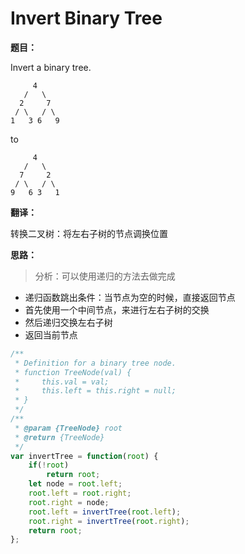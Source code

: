 # Invert Binary Tree

**题目：**



Invert a binary tree.

```
     4
   /   \
  2     7
 / \   / \
1   3 6   9
```

to

```
     4
   /   \
  7     2
 / \   / \
9   6 3   1
```



**翻译：**



转换二叉树：将左右子树的节点调换位置



**思路：**



>  分析：可以使用递归的方法去做完成



* 递归函数跳出条件：当节点为空的时候，直接返回节点
* 首先使用一个中间节点，来进行左右子树的交换
* 然后递归交换左右子树
* 返回当前节点



```javascript
/**
 * Definition for a binary tree node.
 * function TreeNode(val) {
 *     this.val = val;
 *     this.left = this.right = null;
 * }
 */
/**
 * @param {TreeNode} root
 * @return {TreeNode}
 */
var invertTree = function(root) {
    if(!root)
        return root;
    let node = root.left;
    root.left = root.right;
    root.right = node;
    root.left = invertTree(root.left);
    root.right = invertTree(root.right);
    return root;
};
```

